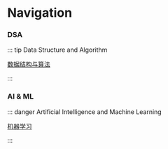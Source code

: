 # Navigation

### DSA

::: tip Data Structure and Algorithm

[数据结构与算法](/dsa)

:::

### AI & ML

::: danger Artificial Intelligence and Machine Learning

[机器学习](/aiml/ml/index)

:::